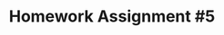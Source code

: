 ---
title: "Homework Assignment #5"
teaching: 0
exercises: 120
questions:
- "What is the homework for the fifth day?"
objectives:
- "Rewrite simulation to use NumPy"
- "Compare the timing of the two versions of code."
keypoints:

---